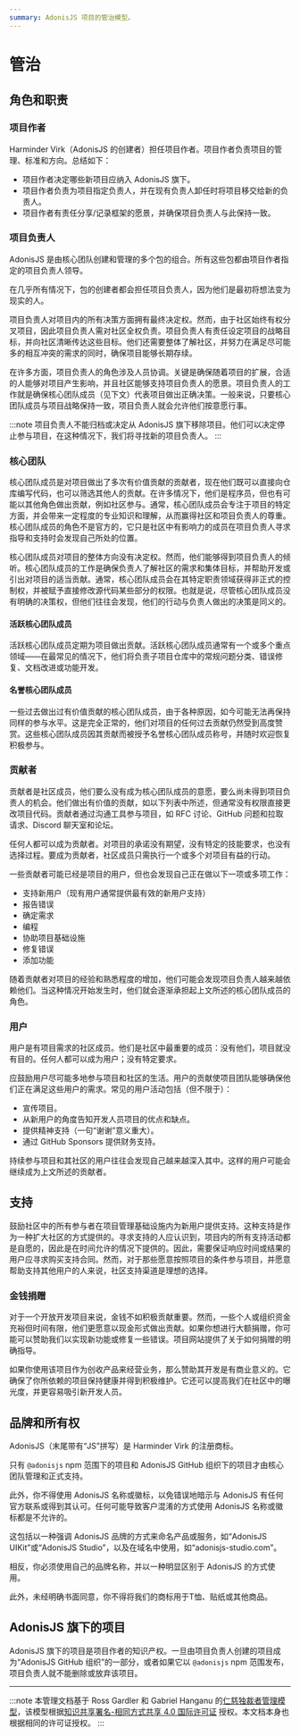 ```yaml
---
summary: AdonisJS 项目的管治模型。
---
```


# 管治

## 角色和职责

### 项目作者

Harminder Virk（AdonisJS 的创建者）担任项目作者。项目作者负责项目的管理、标准和方向。总结如下：

- 项目作者决定哪些新项目应纳入 AdonisJS 旗下。
- 项目作者负责为项目指定负责人，并在现有负责人卸任时将项目移交给新的负责人。
- 项目作者有责任分享/记录框架的愿景，并确保项目负责人与此保持一致。

### 项目负责人

AdonisJS 是由核心团队创建和管理的多个包的组合。所有这些包都由项目作者指定的项目负责人领导。

在几乎所有情况下，包的创建者都会担任项目负责人，因为他们是最初将想法变为现实的人。

项目负责人对项目内的所有决策方面拥有最终决定权。然而，由于社区始终有权分叉项目，因此项目负责人需对社区全权负责。项目负责人有责任设定项目的战略目标，并向社区清晰传达这些目标。他们还需要整体了解社区，并努力在满足尽可能多的相互冲突的需求的同时，确保项目能够长期存续。

在许多方面，项目负责人的角色涉及人员协调。关键是确保随着项目的扩展，合适的人能够对项目产生影响，并且社区能够支持项目负责人的愿景。项目负责人的工作就是确保核心团队成员（见下文）代表项目做出正确决策。一般来说，只要核心团队成员与项目战略保持一致，项目负责人就会允许他们按意愿行事。

:::note
项目负责人不能归档或决定从 AdonisJS 旗下移除项目。他们可以决定停止参与项目，在这种情况下，我们将寻找新的项目负责人。
:::

### 核心团队

核心团队成员是对项目做出了多次有价值贡献的贡献者，现在他们既可以直接向仓库编写代码，也可以筛选其他人的贡献。在许多情况下，他们是程序员，但也有可能以其他角色做出贡献，例如社区参与。通常，核心团队成员会专注于项目的特定方面，并会带来一定程度的专业知识和理解，从而赢得社区和项目负责人的尊重。核心团队成员的角色不是官方的，它只是社区中有影响力的成员在项目负责人寻求指导和支持时会发现自己所处的位置。

核心团队成员对项目的整体方向没有决定权。然而，他们能够得到项目负责人的倾听。核心团队成员的工作是确保负责人了解社区的需求和集体目标，并帮助开发或引出对项目的适当贡献。通常，核心团队成员会在其特定职责领域获得非正式的控制权，并被赋予直接修改源代码某些部分的权限。也就是说，尽管核心团队成员没有明确的决策权，但他们往往会发现，他们的行动与负责人做出的决策是同义的。

#### 活跃核心团队成员

活跃核心团队成员定期为项目做出贡献。活跃核心团队成员通常有一个或多个重点领域——在最常见的情况下，他们将负责子项目仓库中的常规问题分类、错误修复、文档改进或功能开发。

#### 名誉核心团队成员

一些过去做出过有价值贡献的核心团队成员，由于各种原因，如今可能无法再保持同样的参与水平。这是完全正常的，他们对项目的任何过去贡献仍然受到高度赞赏。这些核心团队成员因其贡献而被授予名誉核心团队成员称号，并随时欢迎恢复积极参与。

### 贡献者

贡献者是社区成员，他们要么没有成为核心团队成员的意愿，要么尚未得到项目负责人的机会。他们做出有价值的贡献，如以下列表中所述，但通常没有权限直接更改项目代码。贡献者通过沟通工具参与项目，如 RFC 讨论、GitHub 问题和拉取请求、Discord 聊天室和论坛。

任何人都可以成为贡献者。对项目的承诺没有期望，没有特定的技能要求，也没有选择过程。要成为贡献者，社区成员只需执行一个或多个对项目有益的行动。

一些贡献者可能已经是项目的用户，但也会发现自己正在做以下一项或多项工作：

- 支持新用户（现有用户通常提供最有效的新用户支持）
- 报告错误
- 确定需求
- 编程
- 协助项目基础设施
- 修复错误
- 添加功能

随着贡献者对项目的经验和熟悉程度的增加，他们可能会发现项目负责人越来越依赖他们。当这种情况开始发生时，他们就会逐渐承担起上文所述的核心团队成员的角色。

### 用户

用户是有项目需求的社区成员。他们是社区中最重要的成员：没有他们，项目就没有目的。任何人都可以成为用户；没有特定要求。

应鼓励用户尽可能多地参与项目和社区的生活。用户的贡献使项目团队能够确保他们正在满足这些用户的需求。常见的用户活动包括（但不限于）：

- 宣传项目。
- 从新用户的角度告知开发人员项目的优点和缺点。
- 提供精神支持（一句“谢谢”意义重大）。
- 通过 GitHub Sponsors 提供财务支持。

持续参与项目和其社区的用户往往会发现自己越来越深入其中。这样的用户可能会继续成为上文所述的贡献者。

## 支持

鼓励社区中的所有参与者在项目管理基础设施内为新用户提供支持。这种支持是作为一种扩大社区的方式提供的。寻求支持的人应认识到，项目内的所有支持活动都是自愿的，因此是在时间允许的情况下提供的。因此，需要保证响应时间或结果的用户应寻求购买支持合同。然而，对于那些愿意按照项目的条件参与项目，并愿意帮助支持其他用户的人来说，社区支持渠道是理想的选择。

### 金钱捐赠

对于一个开放开发项目来说，金钱不如积极贡献重要。然而，一些个人或组织资金充裕但时间有限，他们更愿意以现金形式做出贡献。如果你想进行大额捐赠，你可能可以赞助我们以实现新功能或修复一些错误。项目网站提供了关于如何捐赠的明确指导。

如果你使用该项目作为创收产品来经营业务，那么赞助其开发是有商业意义的。它确保了你所依赖的项目保持健康并得到积极维护。它还可以提高我们在社区中的曝光度，并更容易吸引新开发人员。

## 品牌和所有权

AdonisJS（末尾带有“JS”拼写）是 Harminder Virk 的注册商标。

只有 `@adonisjs` npm 范围下的项目和 AdonisJS GitHub 组织下的项目才由核心团队管理和正式支持。

此外，你不得使用 AdonisJS 名称或徽标，以免错误地暗示与 AdonisJS 有任何官方联系或得到其认可。任何可能导致客户混淆的方式使用 AdonisJS 名称或徽标都是不允许的。

这包括以一种强调 AdonisJS 品牌的方式来命名产品或服务，如“AdonisJS UIKit”或“AdonisJS Studio”，以及在域名中使用，如“adonisjs-studio.com”。

相反，你必须使用自己的品牌名称，并以一种明显区别于 AdonisJS 的方式使用。

此外，未经明确书面同意，你不得将我们的商标用于T恤、贴纸或其他商品。

## AdonisJS 旗下的项目

AdonisJS 旗下的项目是项目作者的知识产权。一旦由项目负责人创建的项目成为“AdonisJS GitHub 组织”的一部分，或者如果它以 `@adonisjs` npm 范围发布，项目负责人就不能删除或放弃该项目。

---

:::note
本管理文档基于 Ross Gardler 和 Gabriel Hanganu 的[仁慈独裁者管理模型](http://oss-watch.ac.uk/resources/benevolentdictatorgovernancemodel)，该模型根据[知识共享署名-相同方式共享 4.0 国际许可证](https://creativecommons.org/licenses/by-sa/4.0/) 授权。本文档本身也根据相同的许可证授权。
:::